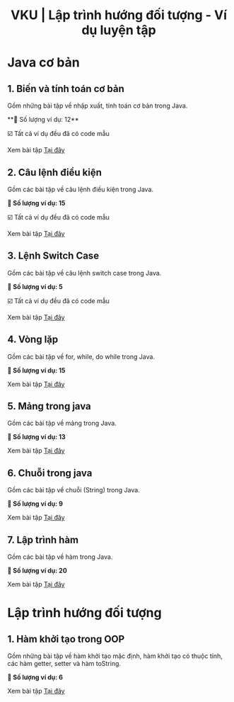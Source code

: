 <div align="center">

# VKU | Lập trình hướng đối tượng - Ví dụ luyện tập
</div>

# Java cơ bản

## 1. Biến và tính toán cơ bản

Gồm những bài tập về nhập xuất, tính toán cơ bản trong Java.

️**🎯 Số lượng ví dụ: 12**

☑️ Tất cả ví dụ đều đã có code mẫu

Xem bài tập [Tại đây](./basic-variable-and-calculations/)

## 2. Câu lệnh điều kiện

Gồm các bài tập về câu lệnh điều kiện trong Java.

**🎯 Số lượng ví dụ: 15**

☑️ Tất cả ví dụ đều đã có code mẫu

Xem bài tập [Tại đây](./basic-conditional-statement/)

## 3. Lệnh Switch Case

Gồm các bài tập về câu lệnh switch case trong Java.

**🎯 Số lượng ví dụ: 5**

☑️ Tất cả ví dụ đều đã có code mẫu

Xem bài tập [Tại đây](./basic-switchcase/)

## 4. Vòng lặp

Gồm các bài tập về for, while, do while trong Java.

**🎯 Số lượng ví dụ: 15**

Xem bài tập [Tại đây](./basic-loop/)

## 5. Mảng trong java

Gồm các bài tập về mảng trong Java.

**🎯 Số lượng ví dụ: 13**

Xem bài tập [Tại đây](./basic-array/)

## 6. Chuỗi trong java

Gồm các bài tập về chuỗi (String) trong Java.

**🎯 Số lượng ví dụ: 9**

Xem bài tập [Tại đây](./basic-string/)

## 7. Lập trình hàm

Gồm các bài tập về hàm trong Java.

**🎯 Số lượng ví dụ: 20**

Xem bài tập [Tại đây](./basic-method/)

# Lập trình hướng đối tượng

## 1. Hàm khởi tạo trong OOP

Gồm những bài tập về hàm khởi tạo mặc định, hàm khởi tạo có thuộc tính, các hàm getter, setter và hàm toString.

**🎯 Số lượng ví dụ: 6**

Xem bài tập [Tại đây](./oop-constructor/)